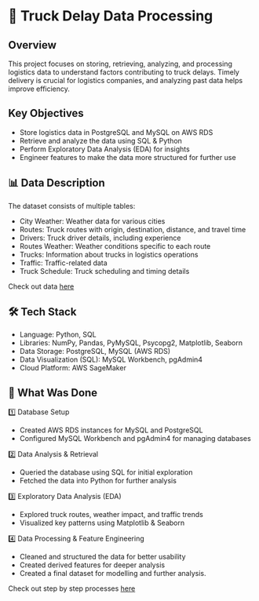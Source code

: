 # 🚛 Truck Delay Data Processing
## Overview

This project focuses on storing, retrieving, analyzing, and processing logistics data to understand factors contributing to truck delays. 
Timely delivery is crucial for logistics companies, and analyzing past data helps improve efficiency.

## Key Objectives
-  Store logistics data in PostgreSQL and MySQL on AWS RDS
-  Retrieve and analyze the data using SQL & Python
-  Perform Exploratory Data Analysis (EDA) for insights
-  Engineer features to make the data more structured for further use

## 📊 Data Description
The dataset consists of multiple tables:

- City Weather: Weather data for various cities
- Routes: Truck routes with origin, destination, distance, and travel time
- Drivers: Truck driver details, including experience
- Routes Weather: Weather conditions specific to each route
- Trucks: Information about trucks in logistics operations
- Traffic: Traffic-related data
- Truck Schedule: Truck scheduling and timing details

Check out data [here](https://github.com/Choiceugwuede/Truck-Delay-Data-Procesing/tree/main/Training_data)

## 🛠 Tech Stack

- Language: Python, SQL
- Libraries: NumPy, Pandas, PyMySQL, Psycopg2, Matplotlib, Seaborn
- Data Storage: PostgreSQL, MySQL (AWS RDS)
- Data Visualization (SQL): MySQL Workbench, pgAdmin4
- Cloud Platform: AWS SageMaker
  
## 🚀 What Was Done
1️⃣ Database Setup
-  Created AWS RDS instances for MySQL and PostgreSQL
-  Configured MySQL Workbench and pgAdmin4 for managing databases

2️⃣ Data Analysis & Retrieval
-  Queried the database using SQL for initial exploration
-  Fetched the data into Python for further analysis

3️⃣ Exploratory Data Analysis (EDA)
-  Explored truck routes, weather impact, and traffic trends
-  Visualized key patterns using Matplotlib & Seaborn

4️⃣ Data Processing & Feature Engineering
-  Cleaned and structured the data for better usability
-  Created derived features for deeper analysis
- Created a final dataset for modelling and further analysis.

Check out step by step processes [here](https://github.com/Choiceugwuede/Truck-Delay-Data-Procesing/blob/main/truck-delay-classification%20.ipynb)



